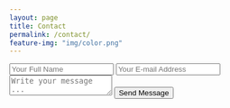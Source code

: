```yaml
---
layout: page
title: Contact
permalink: /contact/
feature-img: "img/color.png"
---
```


<form action="https://getsimpleform.com/messages?form_api_token=651b701bc2594b08e5dc67b047cf0145" method="post">
  <!-- the redirect_to is optional, the form will redirect to the referrer on submission -->
  <input type='hidden' name='redirect_to' value='https://comfortcode.github.io/thank-you/' />
  <input type='text' name='name' placeholder='Your Full Name' />
  <input type='email' name='email' placeholder='Your E-mail Address' />
  <textarea name='message' placeholder='Write your message ...'></textarea>
  <input type='submit' value='Send Message' />
</form>